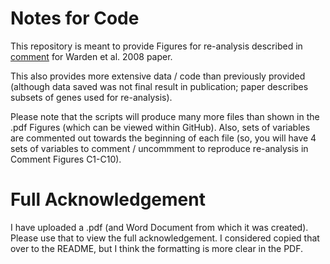 # Notes for Code

This repository is meant to provide Figures for re-analysis described in [comment](https://journals.plos.org/plosone/article/comments?id=10.1371/journal.pone.0001559) for Warden et al. 2008 paper.

This also provides more extensive data / code than previously provided (although data saved was not final result in publication; paper describes subsets of genes used for re-analysis).

Please note that the scripts will produce many more files than shown in the .pdf Figures (which can be viewed within GitHub).  Also, sets of variables are commented out towards the beginning of each file (so, you will have 4 sets of variables to comment / uncommment to reproduce re-analysis in Comment Figures C1-C10).

# Full Acknowledgement

I have uploaded a .pdf (and Word Document from which it was created).  Please use that to view the full acknowledgement.  I considered copied that over to the README, but I think the formatting is more clear in the PDF.